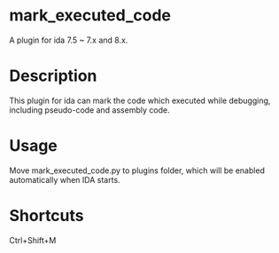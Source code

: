 # mark_executed_code
A plugin for ida 7.5 ~ 7.x and 8.x.

# Description

This plugin for ida can mark the code which executed while debugging, including pseudo-code and assembly code.

# Usage

Move mark_executed_code.py to plugins folder, which will be enabled automatically when IDA starts.

# Shortcuts
Ctrl+Shift+M
